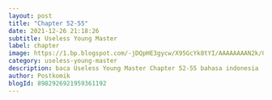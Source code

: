 ```yaml
---
layout: post 
title: "Chapter 52-55"
date: 2021-12-26 21:18:26
subtitle: Useless Young Master
label: chapter
image: https://1.bp.blogspot.com/-jDQpHE3gycw/X95GcYk8tYI/AAAAAAAAN2k/0jMdaPQIBSEHj96twrI5NeLpUMdoaPO5gCLcBGAsYHQ/s72-c/dasd23adg34.webp
category: useless-young-master
description: baca Useless Young Master Chapter 52-55 bahasa indonesia 
author: Postkomik
blogId: 8982926921959361192
---
```


